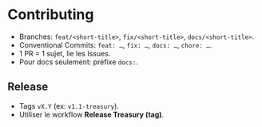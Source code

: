 # Contributing

- Branches: `feat/<short-title>`, `fix/<short-title>`, `docs/<short-title>`.
- Conventional Commits: `feat: …`, `fix: …`, `docs: …`, `chore: …`.
- 1 PR = 1 sujet, lie les Issues.
- Pour docs seulement: préfixe `docs:`.

## Release
- Tags `vX.Y` (ex: `v1.1-treasury`).
- Utiliser le workflow **Release Treasury (tag)**.
